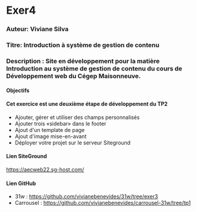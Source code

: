 # Exer4

### Auteur: Viviane Silva
### Titre: Introduction à système de gestion de contenu
### Description : Site en développement pour la matière Introduction au système de gestion de contenu du cours de Développement web du Cégep Maisonneuve.

#### Objectifs
#### Cet exercice est une deuxième étape de développement du TP2 
- Ajouter, gérer et utiliser des champs personnalisés
- Ajouter trois «sidebar» dans le footer
- Ajout d'un template de page
- Ajout d'image mise-en-avant
- Déployer votre projet sur le serveur Siteground

#### Lien SiteGround
https://aecweb22.sg-host.com/

#### Lien GitHub
- 31w : https://github.com/vivianebenevides/31w/tree/exer3
- Carrousel : https://github.com/vivianebenevides/carrousel-31w/tree/tp1 

